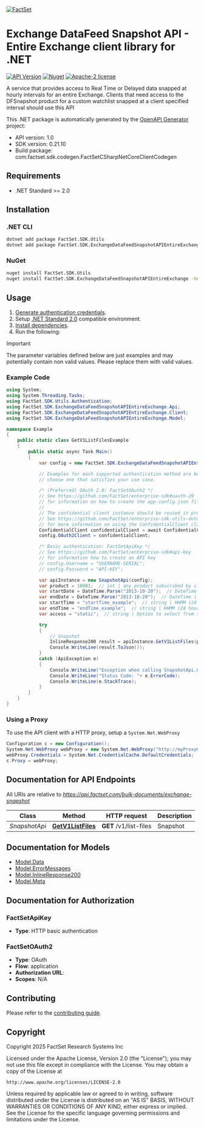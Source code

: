 [![FactSet](https://raw.githubusercontent.com/factset/enterprise-sdk/main/docs/images/factset-logo.svg)](https://www.factset.com)

# Exchange DataFeed Snapshot API - Entire Exchange client library for .NET

[![API Version](https://img.shields.io/badge/api-v1.0-blue)]()
[![Nuget](https://img.shields.io/badge/nuget-v0.21.10-orange)](https://www.nuget.org/packages/FactSet.SDK.ExchangeDataFeedSnapshotAPIEntireExchange/0.21.10)
[![Apache-2 license](https://img.shields.io/badge/license-Apache2-brightgreen.svg)](https://www.apache.org/licenses/LICENSE-2.0)

A service that provides access to Real Time or Delayed data snapped at hourly intervals for an entire Exchange. Clients that need access to the DFSnapshot product for a custom watchlist snapped at a client specified interval should use this API

This .NET package is automatically generated by the [OpenAPI Generator](https://openapi-generator.tech) project:

- API version: 1.0
- SDK version: 0.21.10
- Build package: com.factset.sdk.codegen.FactSetCSharpNetCoreClientCodegen

## Requirements

* .NET Standard >= 2.0

## Installation

### .NET CLI

```bash
dotnet add package FactSet.SDK.Utils
dotnet add package FactSet.SDK.ExchangeDataFeedSnapshotAPIEntireExchange -v 0.21.10
```

### NuGet

```bash
nuget install FactSet.SDK.Utils
nuget install FactSet.SDK.ExchangeDataFeedSnapshotAPIEntireExchange -Version 0.21.10
```

## Usage

1. [Generate authentication credentials](../../../../README.md#authentication).
2. Setup [.NET Standard 2.0](https://docs.microsoft.com/en-us/dotnet/standard/net-standard?tabs=net-standard-2-0) compatible environment.
3. [Install dependencies](#installation).
4. Run the following:

> [!IMPORTANT]
> The parameter variables defined below are just examples and may potentially contain non valid values. Please replace them with valid values.

### Example Code

```csharp
using System;
using System.Threading.Tasks;
using FactSet.SDK.Utils.Authentication;
using FactSet.SDK.ExchangeDataFeedSnapshotAPIEntireExchange.Api;
using FactSet.SDK.ExchangeDataFeedSnapshotAPIEntireExchange.Client;
using FactSet.SDK.ExchangeDataFeedSnapshotAPIEntireExchange.Model;

namespace Example
{
    public static class GetV1ListFilesExample
    {
        public static async Task Main()
        {
            var config = new FactSet.SDK.ExchangeDataFeedSnapshotAPIEntireExchange.Client.Configuration();

            // Examples for each supported authentication method are below,
            // choose one that satisfies your use case.

            /* (Preferred) OAuth 2.0: FactSetOAuth2 */
            // See https://github.com/FactSet/enterprise-sdk#oauth-20
            // for information on how to create the app-config.json file
            //
            // The confidential client instance should be reused in production environments.
            // See https://github.com/FactSet/enterprise-sdk-utils-dotnet#authentication
            // for more information on using the ConfidentialClient class
            ConfidentialClient confidentialClient = await ConfidentialClient.CreateAsync("/path/to/app-config.json");
            config.OAuth2Client = confidentialClient;

            /* Basic authentication: FactSetApiKey */
            // See https://github.com/FactSet/enterprise-sdk#api-key
            // for information how to create an API key
            // config.Username = "USERNAME-SERIAL";
            // config.Password = "API-KEY";

            var apiInstance = new SnapshotApi(config);
            var product = 10001;  // int | any product subscribed by client. Minimum value for prod code=9001
            var startDate = DateTime.Parse("2013-10-20");  // DateTime | YYYYMMDD (Choose between 1 and 4 previous trading days)
            var endDate = DateTime.Parse("2013-10-20");  // DateTime | YYYYMMDD (Choose between 1 and 4 previous trading days, greater than or equal to start date)
            var startTime = "startTime_example";  // string | HHMM (24 hour time EST)
            var endTime = "endTime_example";  // string | HHMM (24 hour time EST)
            var access = "static";  // string | Option to select from static, DL or RT data (optional)  (default to DL)

            try
            {
                // Snapshot
                InlineResponse200 result = apiInstance.GetV1ListFiles(product, startDate, endDate, startTime, endTime, access);
                Console.WriteLine(result.ToJson());
            }
            catch (ApiException e)
            {
                Console.WriteLine("Exception when calling SnapshotApi.GetV1ListFiles: " + e.Message );
                Console.WriteLine("Status Code: "+ e.ErrorCode);
                Console.WriteLine(e.StackTrace);
            }
        }
    }
}
```

### Using a Proxy

To use the API client with a HTTP proxy, setup a `System.Net.WebProxy`

```csharp
Configuration c = new Configuration();
System.Net.WebProxy webProxy = new System.Net.WebProxy("http://myProxyUrl:80/");
webProxy.Credentials = System.Net.CredentialCache.DefaultCredentials;
c.Proxy = webProxy;
```

## Documentation for API Endpoints

All URIs are relative to *https://api.factset.com/bulk-documents/exchange-snapshot*

Class | Method | HTTP request | Description
------------ | ------------- | ------------- | -------------
*SnapshotApi* | [**GetV1ListFiles**](https://github.com/FactSet/enterprise-sdk/tree/main/code/dotnet/ExchangeDataFeedSnapshotAPIEntireExchange/v1/docs/SnapshotApi.md#getv1listfiles) | **GET** /v1/list-files | Snapshot


## Documentation for Models

 - [Model.Data](https://github.com/FactSet/enterprise-sdk/tree/main/code/dotnet/ExchangeDataFeedSnapshotAPIEntireExchange/v1/docs/Data.md)
 - [Model.ErrorMessages](https://github.com/FactSet/enterprise-sdk/tree/main/code/dotnet/ExchangeDataFeedSnapshotAPIEntireExchange/v1/docs/ErrorMessages.md)
 - [Model.InlineResponse200](https://github.com/FactSet/enterprise-sdk/tree/main/code/dotnet/ExchangeDataFeedSnapshotAPIEntireExchange/v1/docs/InlineResponse200.md)
 - [Model.Meta](https://github.com/FactSet/enterprise-sdk/tree/main/code/dotnet/ExchangeDataFeedSnapshotAPIEntireExchange/v1/docs/Meta.md)


## Documentation for Authorization


### FactSetApiKey

- **Type**: HTTP basic authentication


### FactSetOAuth2

- **Type**: OAuth
- **Flow**: application
- **Authorization URL**: 
- **Scopes**: N/A


## Contributing

Please refer to the [contributing guide](../../../../CONTRIBUTING.md).

## Copyright

Copyright 2025 FactSet Research Systems Inc

Licensed under the Apache License, Version 2.0 (the "License");
you may not use this file except in compliance with the License.
You may obtain a copy of the License at

    http://www.apache.org/licenses/LICENSE-2.0

Unless required by applicable law or agreed to in writing, software
distributed under the License is distributed on an "AS IS" BASIS,
WITHOUT WARRANTIES OR CONDITIONS OF ANY KIND, either express or implied.
See the License for the specific language governing permissions and
limitations under the License.

